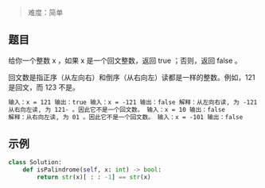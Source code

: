 > 难度：简单

## 题目

给你一个整数 x ，如果 x 是一个回文整数，返回 true ；否则，返回 false 。

回文数是指正序（从左向右）和倒序（从右向左）读都是一样的整数。例如，121 是回文，而 123 不是。

```html
输入：x = 121 输出：true 输入：x = -121 输出：false 解释：从左向右读, 为 -121 。
从右向左读, 为 121- 。因此它不是一个回文数。 输入：x = 10 输出：false
解释：从右向左读, 为 01 。因此它不是一个回文数。 输入：x = -101 输出：false
```

## 示例

```python
class Solution:
    def isPalindrome(self, x: int) -> bool:
        return str(x)[ : : -1] == str(x)
```
